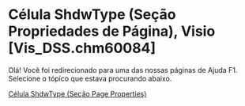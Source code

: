 
# Célula ShdwType (Seção Propriedades de Página), Visio [Vis_DSS.chm60084]

Olá! Você foi redirecionado para uma das nossas páginas de Ajuda F1. Selecione o tópico que estava procurando abaixo.

[Célula ShdwType (Seção Page Properties)](http://msdn.microsoft.com/library/551166d0-3aaa-0fd7-e742-cf3450ba90ed%28Office.15%29.aspx)
